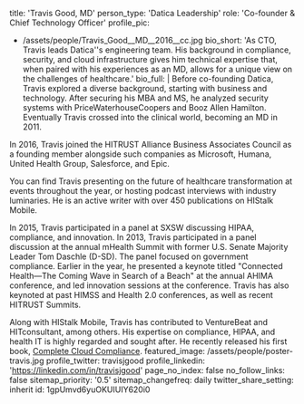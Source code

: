 title: 'Travis Good, MD'
person_type: 'Datica Leadership'
role: 'Co-founder & Chief Technology Officer'
profile_pic:
  - /assets/people/Travis_Good__MD__2016__cc.jpg
bio_short: 'As CTO, Travis leads Datica''s engineering team. His background in compliance, security, and cloud infrastructure gives him technical expertise that, when paired with his experiences as an MD, allows for a unique view on the challenges of healthcare.'
bio_full: |
  Before co-founding Datica, Travis explored a diverse background, starting with business and technology. After securing his MBA and MS, he analyzed security systems with PriceWaterhouseCoopers and Booz Allen Hamilton. Eventually Travis crossed into the clinical world, becoming an MD in 2011.
  
  In 2016, Travis joined the HITRUST Alliance Business Associates Council as a founding member alongside such companies as Microsoft, Humana, United Health Group, Salesforce, and Epic.
  
  You can find Travis presenting on the future of healthcare transformation at events throughout the year, or hosting podcast interviews with industry luminaries. He is an active writer with over 450 publications on HIStalk Mobile.
  
  In 2015, Travis participated in a panel at SXSW discussing HIPAA, compliance, and innovation. In 2013, Travis participated in a panel discussion at the annual mHealth Summit with former U.S. Senate Majority Leader Tom Daschle (D-SD). The panel focused on government compliance. Earlier in the year, he presented a keynote titled "Connected Health—The Coming Wave in Search of a Beach" at the annual AHIMA conference, and led innovation sessions at the conference. Travis has also keynoted at past HIMSS and Health 2.0 conferences, as well as recent HITRUST Summits.
  
  Along with HIStalk Mobile, Travis has contributed to VentureBeat and HITconsultant, among others. His expertise on compliance, HIPAA, and health IT is highly regarded and sought after. He recently released his first book, [Complete Cloud Compliance](https://completecloudcompliance.com).
featured_image: /assets/people/poster-travis.jpg
profile_twitter: travisjgood
profile_linkedin: 'https://linkedin.com/in/travisjgood'
page_no_index: false
no_follow_links: false
sitemap_priority: '0.5'
sitemap_changefreq: daily
twitter_share_setting: inherit
id: 1gpUmvd6yuOKUIUIY620i0
